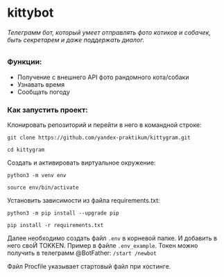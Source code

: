 # kittybot
###### Телеграмм бот, который умеет отправлять фото котиков и собачек, быть секретарем и даже поддержать диалог.

### Функции:
- Получение с внешнего API фото рандомного кота/собаки
- Узнавать время
- Сообщать погоду

### Как запустить проект:

Клонировать репозиторий и перейти в него в командной строке:

```
git clone https://github.com/yandex-praktikum/kittygram.git
```

```
cd kittygram
```

Cоздать и активировать виртуальное окружение:

```
python3 -m venv env
```

```
source env/bin/activate
```

Установить зависимости из файла requirements.txt:

```
python3 -m pip install --upgrade pip
```

```
pip install -r requirements.txt
```
Далее необходимо создать файл `.env` в корневой папке. И добавить в него своЙ TOKKEN. Пример в файле `.env_example`.
Токен можно получить в телеграмм @BotFather:
`/start
/newbot`

Файл Procfile указывает стартовый файл при хостинге.
